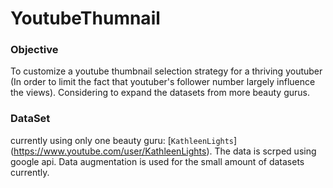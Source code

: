 # YoutubeThumnail

### Objective
To customize a youtube thumbnail selection strategy for a thriving youtuber (In order to limit the fact that youtuber's follower number largely influence the views). Considering to expand the datasets from more beauty gurus.

### DataSet
currently using only one beauty guru: [`KathleenLights`] (https://www.youtube.com/user/KathleenLights). The data is scrped using google api. Data augmentation is used for the small amount of datasets currently.
